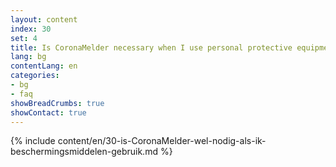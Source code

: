 ```yaml
---
layout: content
index: 30
set: 4
title: Is CoronaMelder necessary when I use personal protective equipment?
lang: bg
contentLang: en
categories:
- bg
- faq
showBreadCrumbs: true
showContact: true
---
```

{% include content/en/30-is-CoronaMelder-wel-nodig-als-ik-beschermingsmiddelen-gebruik.md %}

